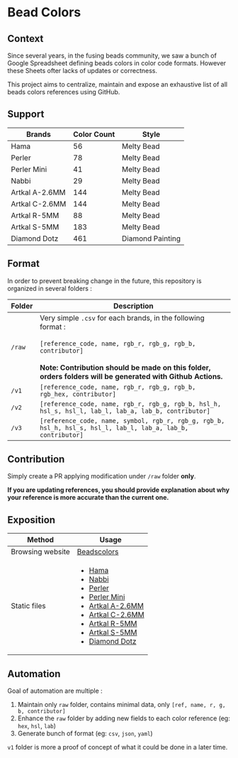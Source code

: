 # Bead Colors

## Context

Since several years, in the fusing beads community, we saw a bunch of Google Spreadsheet defining beads colors in color code formats. However these Sheets ofter lacks of updates or correctness.

This project aims to centralize, maintain and expose an exhaustive list of all beads colors references using GitHub.

## Support



| Brands | Color Count | Style |
| -------- | -------- | -------- | 
| Hama     | 56     | Melty Bead |
| Perler     | 78     | Melty Bead | 
| Perler Mini     |  41   | Melty Bead | 
| Nabbi    | 29     | Melty Bead |
| Artkal A-2.6MM    | 144     | Melty Bead |
| Artkal C-2.6MM    | 144     | Melty Bead |
| Artkal R-5MM    | 88     | Melty Bead|
| Artkal S-5MM    | 183     | Melty Bead |
| Diamond Dotz    | 461     | Diamond Painting |




## Format

In order to prevent breaking change in the future, this repository is organized in several folders : 

| Folder | Description |
| -------- | -------- |
| `/raw`     | Very simple `.csv` for each brands, in the following format :<br/><br/> `[reference_code, name, rgb_r, rgb_g, rgb_b, contributor]` <br/><br/>**Note: Contribution should be made on this folder, orders folders will be generated with Github Actions.**|
| `/v1`     | `[reference_code, name, rgb_r, rgb_g, rgb_b, rgb_hex, contributor]` |
| `/v2`     | `[reference_code, name, rgb_r, rgb_g, rgb_b, hsl_h, hsl_s, hsl_l, lab_l, lab_a, lab_b, contributor]` |
| `/v3`     | `[reference_code, name, symbol, rgb_r, rgb_g, rgb_b, hsl_h, hsl_s, hsl_l, lab_l, lab_a, lab_b, contributor]` |



## Contribution

Simply create a PR applying modification under `/raw` folder **only**.

**If you are updating references, you should provide explanation about why your reference is more accurate than the current one.**


## Exposition


| Method |  Usage |
| -------- | -------- |
| Browsing website     | [Beadscolors](https://beadcolors.eremes.xyz/) |     
| Static files     | <ul><li>[Hama](https://beadcolors.eremes.xyz/raw/hama.csv)</li><li>[Nabbi](https://beadcolors.eremes.xyz/raw/nabbi.csv)</li><li>[Perler](https://beadcolors.eremes.xyz/raw/perler.csv)</li><li>[Perler Mini](https://beadcolors.eremes.xyz/raw/perler_mini.csv)</li><li>[Artkal A-2.6MM](https://beadcolors.eremes.xyz/raw/artkal_a.csv)</li><li>[Artkal C-2.6MM](https://beadcolors.eremes.xyz/raw/artkal_c.csv)</li><li>[Artkal R-5MM](https://beadcolors.eremes.xyz/raw/artkal_r.csv)</li><li>[Artkal S-5MM](https://beadcolors.eremes.xyz/raw/artkal_s.csv)</li><li>[Diamond Dotz](https://beadcolors.eremes.xyz/raw/diamondDotz.csv)</li></ul>     |

## Automation


Goal of automation are multiple : 
1. Maintain only `raw` folder, contains minimal data, only `[ref, name, r, g, b, contributor]`
2. Enhance the `raw` folder by adding new fields to each color reference (eg: `hex`, `hsl`, `lab`)
3. Generate bunch of format (eg: `csv`, `json`, `yaml`) 

`v1` folder is more a proof of concept of what it could be done in a later time.
